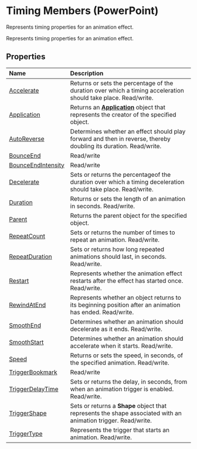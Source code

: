 
# Timing Members (PowerPoint)
Represents timing properties for an animation effect.

Represents timing properties for an animation effect.


## Properties



|**Name**|**Description**|
|:-----|:-----|
|[Accelerate](3e1a7b53-e398-e814-56ed-9df19bb26a0d.md)|Returns or sets the percentage of the duration over which a timing acceleration should take place. Read/write.|
|[Application](887bbfbd-c9fd-bc10-03ec-ddcd7dd52656.md)|Returns an  **[Application](978c2b99-4271-b953-4283-73b5f3d96f41.md)** object that represents the creator of the specified object.|
|[AutoReverse](82137189-a7f0-bacc-0550-41c9b5ff9ded.md)|Determines whether an effect should play forward and then in reverse, thereby doubling its duration. Read/write.|
|[BounceEnd](79693e7a-424a-0f7f-feb4-2be2dc0b11ec.md)|Read/write|
|[BounceEndIntensity](18754855-fafa-e1c3-75d5-751a66a86a58.md)|Read/write|
|[Decelerate](3bf6fc1b-8f14-ef9a-cf70-69a93729f5bf.md)|Sets or returns the percentageof the duration over which a timing deceleration should take place. Read/write.|
|[Duration](de54ba93-0469-71c2-c8b5-2f7dd64012c4.md)|Returns or sets the length of an animation in seconds. Read/write.|
|[Parent](1ed32406-537a-bc54-12b2-28b0da2dc785.md)|Returns the parent object for the specified object.|
|[RepeatCount](71d31607-6006-f2c0-cfa3-3711791331bc.md)|Sets or returns the number of times to repeat an animation. Read/write.|
|[RepeatDuration](8c69f0a7-224a-db67-2a94-0237f55f184e.md)|Sets or returns how long repeated animations should last, in seconds. Read/write.|
|[Restart](0dd82d15-aa92-1de9-6406-957710c26fb6.md)|Represents whether the animation effect restarts after the effect has started once. Read/write.|
|[RewindAtEnd](2055f5aa-10d4-45a7-f25d-afaa924f0937.md)|Represents whether an object returns to its beginning position after an animation has ended. Read/write.|
|[SmoothEnd](4d5d746b-ed5f-e708-287f-62e02684040c.md)|Determines whether an animation should decelerate as it ends. Read/write.|
|[SmoothStart](7e2f3578-7367-748d-7e3c-cd4643a71e9d.md)|Determines whether an animation should accelerate when it starts. Read/write.|
|[Speed](4dcd7907-47f6-211f-0d88-cfe20165e09f.md)|Returns or sets the speed, in seconds, of the specified animation. Read/write.|
|[TriggerBookmark](d769b10e-f2a7-0871-3b98-a3afdf071ad9.md)|Read/write|
|[TriggerDelayTime](4d14ffb0-e966-4708-ba30-4a9a1fe34766.md)|Sets or returns the delay, in seconds, from when an animation trigger is enabled. Read/write.|
|[TriggerShape](0b9431d2-0cea-d279-4aa7-24dd145e987e.md)|Sets or returns a  **Shape** object that represents the shape associated with an animation trigger. Read/write.|
|[TriggerType](a868c747-6088-df48-3c93-50f4ab24ae85.md)|Represents the trigger that starts an animation. Read/write.|
